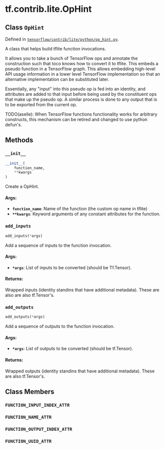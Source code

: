 <div itemscope itemtype="http://developers.google.com/ReferenceObject">
<meta itemprop="name" content="tf.contrib.lite.OpHint" />
<meta itemprop="property" content="__init__"/>
<meta itemprop="property" content="add_inputs"/>
<meta itemprop="property" content="add_outputs"/>
<meta itemprop="property" content="FUNCTION_INPUT_INDEX_ATTR"/>
<meta itemprop="property" content="FUNCTION_NAME_ATTR"/>
<meta itemprop="property" content="FUNCTION_OUTPUT_INDEX_ATTR"/>
<meta itemprop="property" content="FUNCTION_UUID_ATTR"/>
</div>

# tf.contrib.lite.OpHint

## Class `OpHint`





Defined in [`tensorflow/contrib/lite/python/op_hint.py`](https://www.tensorflow.org/code/tensorflow/contrib/lite/python/op_hint.py).

A class that helps build tflite function invocations.

It allows you to take a bunch of TensorFlow ops and annotate the construction
such that toco knows how to convert it to tflite. This embeds a pseudo
function in a TensorFlow graph. This allows embedding high-level API usage
information in a lower level TensorFlow implementation so that an alternative
implementation can be substituted later.

Essentially, any "input" into this pseudo op is fed into an identity, and
attributes are added to that input before being used by the constituent ops
that make up the pseudo op. A similar process is done to any output that
is to be exported from the current op.

TODO(aselle): When TensorFlow functions functionality works for arbitrary
constructs, this mechanism can be retired and changed to use python defun's.

## Methods

<h3 id="__init__"><code>__init__</code></h3>

``` python
__init__(
    function_name,
    **kwargs
)
```

Create a OpHint.

#### Args:

* <b>`function_name`</b>: Name of the function (the custom op name in tflite)
* <b>`**kwargs`</b>: Keyword arguments of any constant attributes for the function.

<h3 id="add_inputs"><code>add_inputs</code></h3>

``` python
add_inputs(*args)
```

Add a sequence of inputs to the function invocation.

#### Args:

* <b>`*args`</b>: List of inputs to be converted (should be Tf.Tensor).

#### Returns:

Wrapped inputs (identity standins that have additional metadata). These
are also are also tf.Tensor's.

<h3 id="add_outputs"><code>add_outputs</code></h3>

``` python
add_outputs(*args)
```

Add a sequence of outputs to the function invocation.

#### Args:

* <b>`*args`</b>: List of outputs to be converted (should be tf.Tensor).

#### Returns:

Wrapped outputs (identity standins that have additional metadata). These
are also tf.Tensor's.



## Class Members

<h3 id="FUNCTION_INPUT_INDEX_ATTR"><code>FUNCTION_INPUT_INDEX_ATTR</code></h3>

<h3 id="FUNCTION_NAME_ATTR"><code>FUNCTION_NAME_ATTR</code></h3>

<h3 id="FUNCTION_OUTPUT_INDEX_ATTR"><code>FUNCTION_OUTPUT_INDEX_ATTR</code></h3>

<h3 id="FUNCTION_UUID_ATTR"><code>FUNCTION_UUID_ATTR</code></h3>

